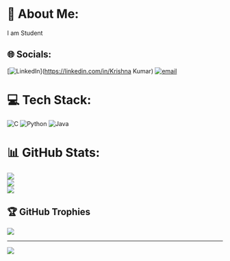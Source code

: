 # 💫 About Me:
I am Student


## 🌐 Socials:
[![LinkedIn](https://img.shields.io/badge/LinkedIn-%230077B5.svg?logo=linkedin&logoColor=white)](https://linkedin.com/in/Krishna Kumar) [![email](https://img.shields.io/badge/Email-D14836?logo=gmail&logoColor=white)](mailto:nkrishnakumar1172@gmail.com) 

# 💻 Tech Stack:
![C](https://img.shields.io/badge/c-%2300599C.svg?style=for-the-badge&logo=c&logoColor=white) ![Python](https://img.shields.io/badge/python-3670A0?style=for-the-badge&logo=python&logoColor=ffdd54) ![Java](https://img.shields.io/badge/java-%23ED8B00.svg?style=for-the-badge&logo=openjdk&logoColor=white)
# 📊 GitHub Stats:
![](https://github-readme-stats.vercel.app/api?username=20krishnakumar&theme=vue-dark&hide_border=false&include_all_commits=false&count_private=false)<br/>
![](https://nirzak-streak-stats.vercel.app/?user=20krishnakumar&theme=vue-dark&hide_border=false)<br/>
![](https://github-readme-stats.vercel.app/api/top-langs/?username=20krishnakumar&theme=vue-dark&hide_border=false&include_all_commits=false&count_private=false&layout=compact)

## 🏆 GitHub Trophies
![](https://github-profile-trophy.vercel.app/?username=20krishnakumar&theme=radical&no-frame=false&no-bg=true&margin-w=4)

---
[![](https://visitcount.itsvg.in/api?id=20krishnakumar&icon=0&color=0)](https://visitcount.itsvg.in)

<!-- Proudly created with GPRM ( https://gprm.itsvg.in ) -->

